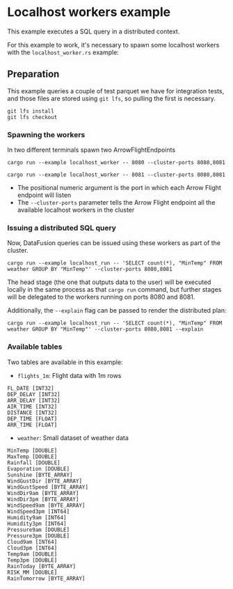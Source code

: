# Localhost workers example

This example executes a SQL query in a distributed context.

For this example to work, it's necessary to spawn some localhost workers with the `localhost_worker.rs` example:

## Preparation

This example queries a couple of test parquet we have for integration tests, and those files are stored using `git lfs`,
so pulling the first is necessary.

```shell
git lfs install
git lfs checkout
```

### Spawning the workers

In two different terminals spawn two ArrowFlightEndpoints

```shell
cargo run --example localhost_worker -- 8080 --cluster-ports 8080,8081
```

```shell
cargo run --example localhost_worker -- 8081 --cluster-ports 8080,8081
```

- The positional numeric argument is the port in which each Arrow Flight endpoint will listen
- The `--cluster-ports` parameter tells the Arrow Flight endpoint all the available localhost workers in the cluster

### Issuing a distributed SQL query

Now, DataFusion queries can be issued using these workers as part of the cluster.

```shell
cargo run --example localhost_run -- 'SELECT count(*), "MinTemp" FROM weather GROUP BY "MinTemp"' --cluster-ports 8080,8081
```

The head stage (the one that outputs data to the user) will be executed locally in the same process as that `cargo run`
command, but further stages will be delegated to the workers running on ports 8080 and 8081.

Additionally, the `--explain` flag can be passed to render the distributed plan:

```shell
cargo run --example localhost_run -- 'SELECT count(*), "MinTemp" FROM weather GROUP BY "MinTemp"' --cluster-ports 8080,8081 --explain
```

### Available tables

Two tables are available in this example:

- `flights_1m`: Flight data with 1m rows

```
FL_DATE [INT32]
DEP_DELAY [INT32]
ARR_DELAY [INT32]
AIR_TIME [INT32]
DISTANCE [INT32]
DEP_TIME [FLOAT]
ARR_TIME [FLOAT]
```

- `weather`: Small dataset of weather data

```
MinTemp [DOUBLE]
MaxTemp [DOUBLE]
Rainfall [DOUBLE]
Evaporation [DOUBLE]
Sunshine [BYTE_ARRAY]
WindGustDir [BYTE_ARRAY]
WindGustSpeed [BYTE_ARRAY]
WindDir9am [BYTE_ARRAY]
WindDir3pm [BYTE_ARRAY]
WindSpeed9am [BYTE_ARRAY]
WindSpeed3pm [INT64]
Humidity9am [INT64]
Humidity3pm [INT64]
Pressure9am [DOUBLE]
Pressure3pm [DOUBLE]
Cloud9am [INT64]
Cloud3pm [INT64]
Temp9am [DOUBLE]
Temp3pm [DOUBLE]
RainToday [BYTE_ARRAY]
RISK_MM [DOUBLE]
RainTomorrow [BYTE_ARRAY]
```
